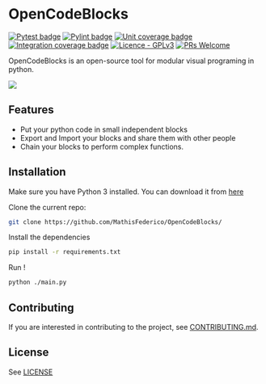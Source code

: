 # OpenCodeBlocks

[![Pytest badge](https://github.com/MathisFederico/OpenCodeBlocks/actions/workflows/python-tests.yml/badge.svg?branch=master)](https://github.com/MathisFederico/OpenCodeBlocks/actions/workflows/python-tests.yml)
[![Pylint badge](https://img.shields.io/endpoint?url=https%3A%2F%2Fgist.githubusercontent.com%2FMathisFederico%2F00ce73155619a4544884ca6d251954b3%2Fraw%2Fopencodeblocks_pylint_badge.json)](https://github.com/MathisFederico/OpenCodeBlocks/actions/workflows/python-pylint.yml)
[![Unit coverage badge](https://img.shields.io/endpoint?url=https%3A%2F%2Fgist.githubusercontent.com%2FMathisFederico%2F00ce73155619a4544884ca6d251954b3%2Fraw%2Fopencodeblocks_unit_coverage_badge.json)](https://github.com/MathisFederico/OpenCodeBlocks/actions/workflows/python-coverage.yml)
[![Integration coverage badge](https://img.shields.io/endpoint?url=https%3A%2F%2Fgist.githubusercontent.com%2FMathisFederico%2F00ce73155619a4544884ca6d251954b3%2Fraw%2Fopencodeblocks_integration_coverage_badge.json)](https://github.com/MathisFederico/OpenCodeBlocks/actions/workflows/python-coverage.yml)
[![Licence - GPLv3](https://img.shields.io/github/license/MathisFederico/Crafting?style=plastic)](https://www.gnu.org/licenses/)
[![PRs Welcome](https://img.shields.io/badge/PRs-welcome-brightgreen.svg)](CONTRIBUTING.md)

OpenCodeBlocks is an open-source tool for modular visual programing in python.

![](media/mnist_example.gif)

## Features

* Put your python code in small independent blocks
* Export and Import your blocks and share them with other people
* Chain your blocks to perform complex functions.

## Installation

Make sure you have Python 3 installed. You can download it from [here](https://www.python.org/downloads/)

Clone the current repo:

```bash
git clone https://github.com/MathisFederico/OpenCodeBlocks/
```

Install the dependencies

```bash
pip install -r requirements.txt
```

Run !

```bash
python ./main.py
```

## Contributing

If you are interested in contributing to the project, see [CONTRIBUTING.md](CONTRIBUTING.md).

## License

See [LICENSE](LICENSE)
